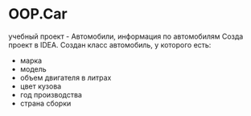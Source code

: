 # OOP.Car
учебный проект - Автомобили, информация по автомобилям
Созда проект в IDEA. Создан класс автомобиль, у которого есть:
- марка
- модель
- объем двигателя в литрах
- цвет кузова
- год производства
- страна сборки
